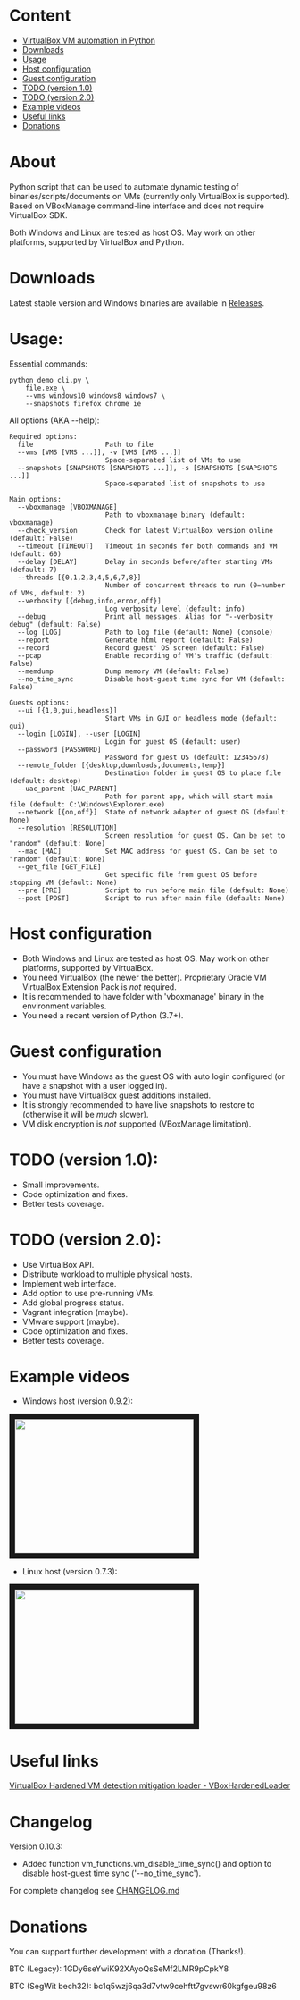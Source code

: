# Content
* [VirtualBox VM automation in Python](#about)
* [Downloads](#downloads)
* [Usage](#usage)
* [Host configuration](#host-configuration)
* [Guest configuration](#guest-configuration)
* [TODO (version 1.0)](#todo-version-10)
* [TODO (version 2.0)](#todo-version-20)
* [Example videos](#example-videos)
* [Useful links](#useful-links)
* [Donations](#donations)

# About
Python script that can be used to automate dynamic testing of binaries/scripts/documents on VMs (currently only VirtualBox is supported).
Based on VBoxManage command-line interface and does not require VirtualBox SDK.

Both Windows and Linux are tested as host OS. May work on other platforms, supported by VirtualBox and Python.

# Downloads
Latest stable version and Windows binaries are available in <a href="https://github.com/Pernat1y/vm-automation/releases" target="_blank">Releases</a>.

# Usage:
Essential commands:
```
python demo_cli.py \
    file.exe \
    --vms windows10 windows8 windows7 \
    --snapshots firefox chrome ie
```

All options (AKA --help):
```
Required options:
  file                  Path to file
  --vms [VMS [VMS ...]], -v [VMS [VMS ...]]
                        Space-separated list of VMs to use
  --snapshots [SNAPSHOTS [SNAPSHOTS ...]], -s [SNAPSHOTS [SNAPSHOTS ...]]
                        Space-separated list of snapshots to use

Main options:
  --vboxmanage [VBOXMANAGE]
                        Path to vboxmanage binary (default: vboxmanage)
  --check_version       Check for latest VirtualBox version online (default: False)
  --timeout [TIMEOUT]   Timeout in seconds for both commands and VM (default: 60)
  --delay [DELAY]       Delay in seconds before/after starting VMs (default: 7)
  --threads [{0,1,2,3,4,5,6,7,8}]
                        Number of concurrent threads to run (0=number of VMs, default: 2)
  --verbosity [{debug,info,error,off}]
                        Log verbosity level (default: info)
  --debug               Print all messages. Alias for "--verbosity debug" (default: False)
  --log [LOG]           Path to log file (default: None) (console)
  --report              Generate html report (default: False)
  --record              Record guest' OS screen (default: False)
  --pcap                Enable recording of VM's traffic (default: False)
  --memdump             Dump memory VM (default: False)
  --no_time_sync        Disable host-guest time sync for VM (default: False)

Guests options:
  --ui [{1,0,gui,headless}]
                        Start VMs in GUI or headless mode (default: gui)
  --login [LOGIN], --user [LOGIN]
                        Login for guest OS (default: user)
  --password [PASSWORD]
                        Password for guest OS (default: 12345678)
  --remote_folder [{desktop,downloads,documents,temp}]
                        Destination folder in guest OS to place file (default: desktop)
  --uac_parent [UAC_PARENT]
                        Path for parent app, which will start main file (default: C:\Windows\Explorer.exe)
  --network [{on,off}]  State of network adapter of guest OS (default: None)
  --resolution [RESOLUTION]
                        Screen resolution for guest OS. Can be set to "random" (default: None)
  --mac [MAC]           Set MAC address for guest OS. Can be set to "random" (default: None)
  --get_file [GET_FILE]
                        Get specific file from guest OS before stopping VM (default: None)
  --pre [PRE]           Script to run before main file (default: None)
  --post [POST]         Script to run after main file (default: None)
```

# Host configuration
* Both Windows and Linux are tested as host OS. May work on other platforms, supported by VirtualBox.
* You need VirtualBox (the newer the better). Proprietary Oracle VM VirtualBox Extension Pack is *not* required.
* It is recommended to have folder with 'vboxmanage' binary in the environment variables.
* You need a recent version of Python (3.7+).

# Guest configuration
* You must have Windows as the guest OS with auto login configured (or have a snapshot with a user logged in).
* You must have VirtualBox guest additions installed.
* It is strongly recommended to have live snapshots to restore to (otherwise it will be *much* slower).
* VM disk encryption is *not* supported (VBoxManage limitation).

# TODO (version 1.0):
* Small improvements.
* Code optimization and fixes.
* Better tests coverage.

# TODO (version 2.0):
* Use VirtualBox API.
* Distribute workload to multiple physical hosts.
* Implement web interface.
* Add option to use pre-running VMs.
* Add global progress status.
* Vagrant integration (maybe).
* VMware support (maybe).
* Code optimization and fixes.
* Better tests coverage.

# Example videos
* Windows host (version 0.9.2):

<a href="http://www.youtube.com/watch?feature=player_embedded&v=t6AWew06rxo" target="_blank"><img src="http://img.youtube.com/vi/t6AWew06rxo/0.jpg" width="320" height="240" border="10" /></a>

* Linux host (version 0.7.3):

<a href="http://www.youtube.com/watch?feature=player_embedded&v=QnXfmPVbmlo" target="_blank"><img src="http://img.youtube.com/vi/QnXfmPVbmlo/0.jpg" width="320" height="240" border="10" /></a>

# Useful links
<a href="https://github.com/hfiref0x/VBoxHardenedLoader" target="_blank">VirtualBox Hardened VM detection mitigation loader - VBoxHardenedLoader</a>

# Changelog
Version 0.10.3:
* Added function vm_functions.vm_disable_time_sync() and option to disable host-guest time sync ('--no_time_sync').

For complete changelog see <a href="CHANGELOG.md" target="_blank">CHANGELOG.md</a>

# Donations
You can support further development with a donation (Thanks!).

BTC (Legacy): 1GDy6seYwiK92XAyoQsSeMf2LMR9pCpkY8

BTC (SegWit bech32): bc1q5wzj6qa3d7vtw9cehftt7gvswr60kgfgeu98z6
